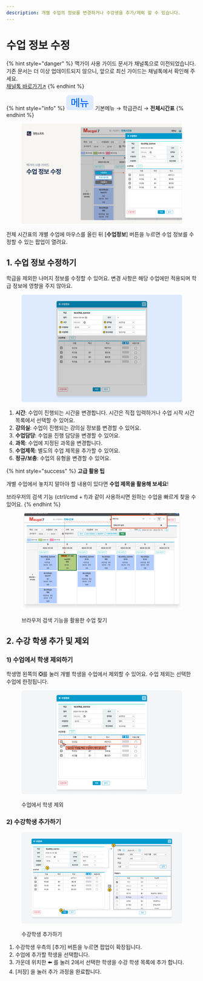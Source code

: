 ```yaml
---
description: 개별 수업의 정보를 변경하거나 수강생을 추가/제외 할 수 있습니다.
---
```


# 수업 정보 수정

{% hint style="danger" %}
맥가이 사용 가이드 문서가 채널톡으로 이전되었습니다.\
기존 문서는 더 이상 업데이트되지 않으니, 앞으로 최신 가이드는 채널톡에서 확인해 주세요.\
[채널톡 바로가기↗](https://docs.channel.io/macgai-guide/ko/articles/modify-class-85cd011e)
{% endhint %}

{% hint style="info" %}
![](../../.gitbook/assets/chip_menuonly.svg) 기본메뉴 → 학급관리 → **전체시간표**
{% endhint %}

<figure><img src="../../.gitbook/assets/image (301).png" alt=""><figcaption></figcaption></figure>

전체 시간표의 개별 수업에 마우스를 올린 뒤 \[**수업정보**] 버튼을 누르면 수업 정보를 수정할 수 있는 팝업이 열려요.

## 1. 수업 정보 수정하기

학급을 제외한 나머지 정보를 수정할 수 있어요. 변경 사항은 해당 수업에만 적용되며 학급 정보에 영향을 주지 않아요.&#x20;

<figure><img src="../../.gitbook/assets/image (277).png" alt=""><figcaption></figcaption></figure>

1. **시간**: 수업이 진행되는 시간을 변경합니다. 시간은 직접 입력하거나 수업 시작 시간 목록에서 선택할 수 있어요.
2. **강의실**: 수업이 진행되는 강의실 정보를 변경할 수 있어요.
3. **수업담당**: 수업을 진행 담당을 변경할 수 있어요.
4. **과목**: 수업에 지정된 과목을 변경합니다.
5. **수업제목**: 별도의 수업 제목을 추가할 수 있어요.
6. **정규/보충**: 수업의 유형을 변경할 수 있어요.

{% hint style="success" %}
**고급 활용 팁**

개별 수업에서 놓치지 말아야 할 내용이 있다면 **수업 제목을 활용해 보세요**!&#x20;

브라우저의 검색 기능 (ctrl/cmd + f)과 같이 사용하시면 원하는 수업을 빠르게 찾을 수 있어요.
{% endhint %}

<figure><img src="../../.gitbook/assets/image (275).png" alt=""><figcaption><p>브라우저 검색 기능을 활용한 수업 찾기 </p></figcaption></figure>

## 2. 수강 학생 추가 및 제외

### 1) 수업에서 학생 제외하기

학생명 왼쪽의 ❎를 눌러 개별 학생을 수업에서 제외할 수 있어요. 수업 제외는 선택한 수업에 한정됩니다.

<figure><img src="../../.gitbook/assets/image (278).png" alt=""><figcaption><p>수업에서 학생 제외</p></figcaption></figure>

### 2) 수강학생 추가하기

<figure><img src="../../.gitbook/assets/image (234).png" alt=""><figcaption><p>수강학생 추가하기</p></figcaption></figure>

1. 수강학생 우측의  \[추가] 버튼을 누르면 팝업이 확장됩니다.
2. 수업에 추가할 학생을 선택합니다.
3. 가운데 위치한 ⬅️ 를 눌러 2에서 선택한 학생을 수강 학생 목록에 추가 합니다.
4. \[저장] 을 눌러 추가 과정을 완료합니다.
